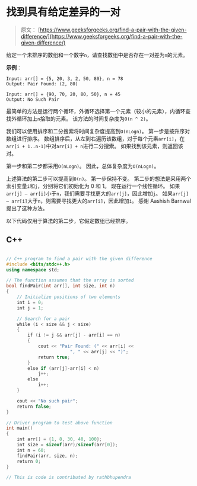 # 找到具有给定差异的一对

> 原文： [https://www.geeksforgeeks.org/find-a-pair-with-the-given-difference/](https://www.geeksforgeeks.org/find-a-pair-with-the-given-difference/)

给定一个未排序的数组和一个数字`n`，请查找数组中是否存在一对差为`n`的元素。

**示例**：

```
Input: arr[] = {5, 20, 3, 2, 50, 80}, n = 78
Output: Pair Found: (2, 80)

Input: arr[] = {90, 70, 20, 80, 50}, n = 45
Output: No Such Pair

```



最简单的方法是运行两个循环，外循环选择第一个元素（较小的元素），内循环查找外循环加上`n`拾取的元素。 该方法的时间复杂度为`O(n ^ 2)`。

我们可以使用排序和二分搜索将时间复杂度提高到`O(nLogn)`。 第一步是按升序对数组进行排序。 数组排序后，从左到右遍历该数组，对于每个元素`arr[i]`，在`arr[i + 1..n-1]`中对`arr[i] + n`进行二分搜索。 如果找到该元素，则返回该对。

第一步和第二步都采用`O(nLogn)`。 因此，总体复杂度为`O(nLogn)`。

上述算法的第二步可以提高到`O(n)`。 第一步保持不变。 第二步的想法是采用两个索引变量`i`和`j`，分别将它们初始化为 0 和 1。 现在运行一个线性循环。 如果`arr[j] – arr[i]`小于`n`，我们需要寻找更大的`arr[j]`，因此增加`j`。 如果`arr[j] – arr[i]`大于`n`，则需要寻找更大的`arr[i]`，因此增加`i`。 感谢 Aashish Barnwal 提出了这种方法。

以下代码仅用于算法的第二步，它假定数组已经排序。

## C++ 

```cpp

// C++ program to find a pair with the given difference  
#include <bits/stdc++.h> 
using namespace std; 

// The function assumes that the array is sorted  
bool findPair(int arr[], int size, int n)  
{  
    // Initialize positions of two elements  
    int i = 0;  
    int j = 1;  

    // Search for a pair  
    while (i < size && j < size)  
    {  
        if (i != j && arr[j] - arr[i] == n)  
        {  
            cout << "Pair Found: (" << arr[i] << 
                        ", " << arr[j] << ")";  
            return true;  
        }  
        else if (arr[j]-arr[i] < n)  
            j++;  
        else
            i++;  
    }  

    cout << "No such pair";  
    return false;  
}  

// Driver program to test above function  
int main()  
{  
    int arr[] = {1, 8, 30, 40, 100};  
    int size = sizeof(arr)/sizeof(arr[0]);  
    int n = 60;  
    findPair(arr, size, n);  
    return 0;  
}  

// This is code is contributed by rathbhupendra 

```
